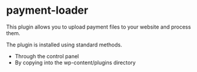 # payment-loader
This plugin allows you to upload payment files to your website and process them.

The plugin is installed using standard methods.
* Through the control panel
* By copying into the wp-content/plugins directory